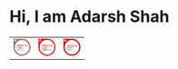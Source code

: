 # Hi, I am Adarsh Shah
<table border="0">
<tr>
<td>
<img width="30px" src="https://github.com/AdarshShah/AboutMe/blob/master/images/oracle-certified-associate-java-se-7-programmer.png?raw=true"/>
</td>
  <td>
<img width="30px" src="https://github.com/AdarshShah/AboutMe/blob/master/images/oracle-certified-professional-java-se-7-programmer.png?raw=true"/>
  </td>
  <td>
<img width="30px" src="https://github.com/AdarshShah/AboutMe/blob/master/images/oracle-certified-expert-java-ee-6-web-component-developer.png?raw=true"/>
  </td>
</tr>
</table>
